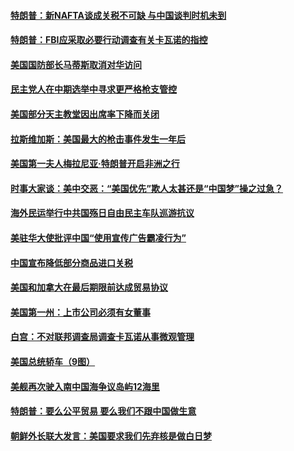 #### [特朗普：新NAFTA谈成关税不可缺 与中国谈判时机未到 ](../pages/zg_yre_rvq/4595222.md) 

#### [特朗普：FBI应采取必要行动调查有关卡瓦诺的指控 ](../pages/zg_yre_rvq/4595133.md) 

#### [美国国防部长马蒂斯取消对华访问](../pages/zg_yre_rvq/4595124.md) 

#### [民主党人在中期选举中寻求更严格枪支管控](../pages/zg_yre_rvq/4594932.md) 

#### [美国部分天主教堂因出席率下降而关闭](../pages/zg_yre_rvq/4594919.md) 

#### [拉斯维加斯：美国最大的枪击事件发生一年后](../pages/zg_yre_rvq/4594887.md) 

#### [美国第一夫人梅拉尼亚·特朗普开启非洲之行 ](../pages/zg_yre_rvq/4594752.md) 

#### [时事大家谈：美中交恶：“美国优先”欺人太甚还是“中国梦”操之过急？](../pages/zg_yre_rvq/4594661.md) 

#### [海外民运举行中共国殇日自由民主车队巡游抗议](../pages/zg_yre_rvq/4594425.md) 

#### [美驻华大使批评中国“使用宣传广告霸凌行为”](../pages/zg_yre_rvq/4594378.md) 

#### [中国宣布降低部分商品进口关税 ](../pages/zg_yre_rvq/4594244.md) 

#### [美国和加拿大在最后期限前达成贸易协议](../pages/zg_yre_rvq/4594146.md) 

#### [美国第一州：上市公司必须有女董事](../pages/zg_yre_rvq/4594119.md) 

#### [白宫：不对联邦调查局调查卡瓦诺从事微观管理](../pages/zg_yre_rvq/4593707.md) 

#### [美国总统轿车（9图）](../pages/zg_yre_rvq/4593407.md) 

#### [美舰再次驶入南中国海争议岛屿12海里](../pages/zg_yre_rvq/4593257.md) 

#### [特朗普：要么公平贸易 要么我们不跟中国做生意](../pages/zg_yre_rvq/4593227.md) 

#### [朝鲜外长联大发言：美国要求我们先弃核是做白日梦](../pages/zg_yre_rvq/4593211.md) 

